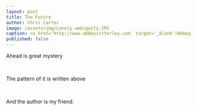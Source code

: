 ```yaml
---
layout: post
title: The Future
author: Chris Carter
image: /assets/img/Lonely-ambiguity.JPG
caption: <a href='http://www.abbeysitterley.com' target='_blank'>Abbey Sitterley</a>
published: false
---
```


Ahead is great mystery <br>

<br>

The pattern of it is written above <br>

<br>

And the author is my friend. <br>

